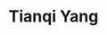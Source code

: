 ---
role: Research Fellow  
bio: University College London  
interests:
  - Medical Image Analysis  
  - Machine Learning  
  - Computer Vision  
  - Deep Learning  
social:
  - icon: envelope  
    icon_pack: fas  
    link: 'mailto:tianqi.yang@ucl.ac.uk'  
  - icon: linkedin  
    icon_pack: fab  
    link: https://www.linkedin.com/in/tianqi-y-02b23919b/  
  - icon: google-scholar  
    icon_pack: ai  
    link: https://scholar.google.com/citations?user=0qp4t7YAAAAJ&hl=en  
organizations:
  - name: University College London  
    url: ""  
education:
  courses:
    - course: PhD in Electrical and Electronic Engineering   
      institution: University of Bristol  
      year: 2020-2025  
    - course: MSc in Image and Video Communications and Signal Processing  
      institution: University of Bristol  
      year: 2018-2019  
    - course: BSc in Communication Engineering  
      institution: Beijing Jiaotong University  
      year: 2014-2018  
superuser: false  
user_groups:
  - Core  
highlight_name: true  
title: Tianqi Yang  
email: ""  
---